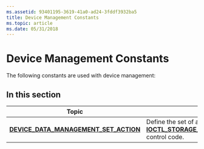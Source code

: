 ```yaml
---
ms.assetid: 93401195-3619-41a0-ad24-3fddf3932ba5
title: Device Management Constants
ms.topic: article
ms.date: 05/31/2018
---
```


# Device Management Constants

The following constants are used with device management:

## In this section



| Topic                                                                                         | Description                                                                                                                                                  |
|-----------------------------------------------------------------------------------------------|--------------------------------------------------------------------------------------------------------------------------------------------------------------|
| [**DEVICE\_DATA\_MANAGEMENT\_SET\_ACTION**](device-data-management-set-action.md)<br/> | Define the set of actions for the [**IOCTL\_STORAGE\_MANAGE\_DATA\_SET\_ATTRIBUTES**](/windows/desktop/api/WinIoCtl/ni-winioctl-ioctl_storage_manage_data_set_attributes) control code.<br/> |



 

 

 




